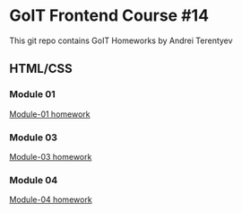# GoIT Frontend Course #14

This git repo contains GoIT Homeworks by Andrei Terentyev

## HTML/CSS

### Module 01

[Module-01 homework](http://htmlpreview.github.io/?https://github.com/internetyev/goit-fe-course/blob/master/html-css/module-01/index.html)

### Module 03

[Module-03 homework](http://htmlpreview.github.io/?https://github.com/internetyev/goit-fe-course/blob/master/html-css/module-03/index.html)

### Module 04

[Module-04 homework](http://htmlpreview.github.io/?https://github.com/internetyev/goit-fe-course/blob/master/html-css/module-04/index.html)
